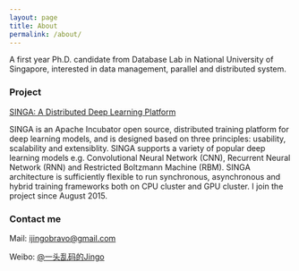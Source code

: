 ```yaml
---
layout: page
title: About
permalink: /about/
---
```


A first year Ph.D. candidate from Database Lab in National University of Singapore, interested in data management, parallel and distributed system.

### Project
[SINGA: A Distributed Deep Learning Platform](http://singa.incubator.apache.org/)

SINGA is an Apache Incubator open source, distributed training platform for deep learning models, and is designed based on three principles: usability, scalability and extensiblity. SINGA supports a variety of popular deep learning models e.g. Convolutional Neural Network (CNN), Recurrent Neural Network (RNN) and Restricted Boltzmann Machine (RBM). SINGA architecture is sufficiently flexible to run synchronous, asynchronous and hybrid training frameworks both on CPU cluster and GPU cluster. I join the project since August 2015.


### Contact me

Mail: [ijingobravo@gmail.com](mailto:ijingobravo@gmail.com)

Weibo: [@一头乱码的Jingo](http://weibo.com/ijingo)
